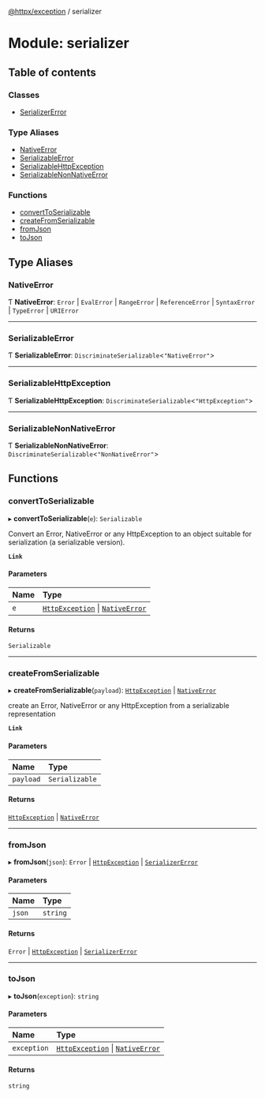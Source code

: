 [@httpx/exception](../README.md) / serializer

# Module: serializer

## Table of contents

### Classes

- [SerializerError](../classes/serializer.SerializerError.md)

### Type Aliases

- [NativeError](serializer.md#nativeerror)
- [SerializableError](serializer.md#serializableerror)
- [SerializableHttpException](serializer.md#serializablehttpexception)
- [SerializableNonNativeError](serializer.md#serializablenonnativeerror)

### Functions

- [convertToSerializable](serializer.md#converttoserializable)
- [createFromSerializable](serializer.md#createfromserializable)
- [fromJson](serializer.md#fromjson)
- [toJson](serializer.md#tojson)

## Type Aliases

### NativeError

Ƭ **NativeError**: `Error` \| `EvalError` \| `RangeError` \| `ReferenceError` \| `SyntaxError` \| `TypeError` \| `URIError`

___

### SerializableError

Ƭ **SerializableError**: `DiscriminateSerializable`<``"NativeError"``\>

___

### SerializableHttpException

Ƭ **SerializableHttpException**: `DiscriminateSerializable`<``"HttpException"``\>

___

### SerializableNonNativeError

Ƭ **SerializableNonNativeError**: `DiscriminateSerializable`<``"NonNativeError"``\>

## Functions

### convertToSerializable

▸ **convertToSerializable**(`e`): `Serializable`

Convert an Error, NativeError or any HttpException to
an object suitable for serialization (a serializable version).

**`Link`**

#### Parameters

| Name | Type |
| :------ | :------ |
| `e` | [`HttpException`](../classes/base.HttpException.md) \| [`NativeError`](serializer.md#nativeerror) |

#### Returns

`Serializable`

___

### createFromSerializable

▸ **createFromSerializable**(`payload`): [`HttpException`](../classes/base.HttpException.md) \| [`NativeError`](serializer.md#nativeerror)

create an Error, NativeError or any HttpException from a
serializable representation

**`Link`**

#### Parameters

| Name | Type |
| :------ | :------ |
| `payload` | `Serializable` |

#### Returns

[`HttpException`](../classes/base.HttpException.md) \| [`NativeError`](serializer.md#nativeerror)

___

### fromJson

▸ **fromJson**(`json`): `Error` \| [`HttpException`](../classes/base.HttpException.md) \| [`SerializerError`](../classes/serializer.SerializerError.md)

#### Parameters

| Name | Type |
| :------ | :------ |
| `json` | `string` |

#### Returns

`Error` \| [`HttpException`](../classes/base.HttpException.md) \| [`SerializerError`](../classes/serializer.SerializerError.md)

___

### toJson

▸ **toJson**(`exception`): `string`

#### Parameters

| Name | Type |
| :------ | :------ |
| `exception` | [`HttpException`](../classes/base.HttpException.md) \| [`NativeError`](serializer.md#nativeerror) |

#### Returns

`string`
